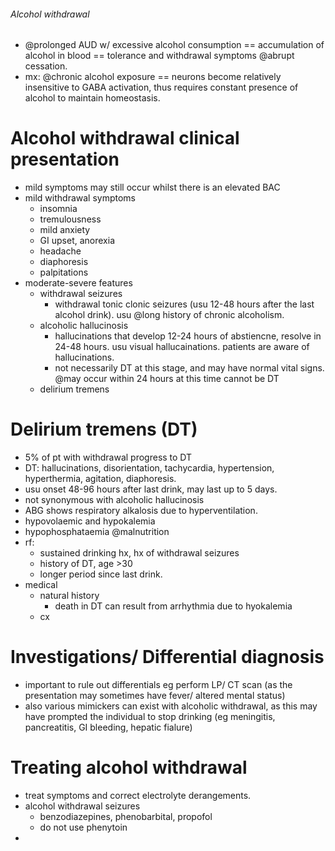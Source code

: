 ###### Alcohol withdrawal
- @prolonged AUD w/ excessive alcohol consumption == accumulation of alcohol in blood == tolerance and withdrawal symptoms @abrupt cessation.
- mx: @chronic alcohol exposure == neurons become relatively insensitive to GABA activation, thus requires constant presence of alcohol to maintain homeostasis. 

# Alcohol withdrawal clinical presentation
- mild symptoms may still occur whilst there is an elevated BAC
- mild withdrawal symptoms
    + insomnia
    + tremulousness
    + mild anxiety
    + GI upset, anorexia
    + headache
    + diaphoresis
    + palpitations
- moderate-severe features
    + withdrawal seizures
        * withdrawal tonic clonic seizures (usu 12-48 hours after the last alcohol drink). usu @long history of chronic alcoholism.
    + alcoholic hallucinosis
        * hallucinations that develop 12-24 hours of abstiencne, resolve in 24-48 hours. usu visual hallucainations. patients are aware of hallucinations. 
        * not necessarily DT at this stage, and may have normal vital signs. @may occur within 24 hours at this time cannot be DT
    + delirium tremens 

#  Delirium tremens (DT)
+ 5% of pt with withdrawal progress to DT
+ DT: hallucinations, disorientation, tachycardia, hypertension, hyperthermia, agitation, diaphoresis. 
+ usu onset 48-96 hours after last drink, may last up to 5 days. 
+ not synonymous with alcoholic hallucinosis
+ ABG shows respiratory alkalosis due to hyperventilation. 
+ hypovolaemic and hypokalemia
+ hypophosphataemia @malnutrition
+ rf:
    * sustained drinking hx, hx of withdrawal seizures
    * history of DT, age >30
    * longer period since last drink. 
+ medical
    * natural history
        - death in DT can result from arrhythmia due to hyokalemia
    * cx


# Investigations/ Differential diagnosis
- important to rule out differentials eg perform LP/ CT scan (as the presentation may sometimes have fever/ altered mental status)
- also various mimickers can exist with alcoholic withdrawal, as this may have prompted the individual to stop drinking (eg meningitis, pancreatitis, GI bleeding, hepatic fialure)



# Treating alcohol withdrawal
- treat symptoms and correct electrolyte derangements. 
- alcohol withdrawal seizures
    + benzodiazepines, phenobarbital, propofol
    + do not use phenytoin
- 
